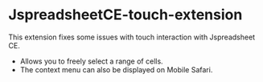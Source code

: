 # JspreadsheetCE-touch-extension
This extension fixes some issues with touch interaction with Jspreadsheet CE.
* Allows you to freely select a range of cells.
* The context menu can also be displayed on Mobile Safari.
